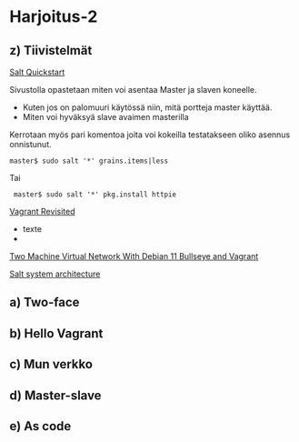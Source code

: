 # Harjoitus-2



## z) Tiivistelmät

[Salt Quickstart](https://terokarvinen.com/2018/salt-quickstart-salt-stack-master-and-slave-on-ubuntu-linux/)
 
 Sivustolla opastetaan miten voi asentaa Master ja slaven koneelle.
 * Kuten jos on palomuuri käytössä niin, mitä portteja master käyttää.
 * Miten voi hyväksyä slave avaimen masterilla
 
 Kerrotaan myös pari komentoa joita voi kokeilla testatakseen oliko asennus onnistunut.
 
 ```
 master$ sudo salt '*' grains.items|less
 
 ```
 Tai 
```
 master$ sudo salt '*' pkg.install httpie
```

[Vagrant Revisited](https://terokarvinen.com/2017/04/11/vagrant-revisited-install-boot-new-virtual-machine-in-31-seconds/)

* texte
* 


[Two Machine Virtual Network With Debian 11 Bullseye and Vagrant](https://terokarvinen.com/2021/two-machine-virtual-network-with-debian-11-bullseye-and-vagrant/)



[Salt system architecture](https://docs.saltproject.io/en/latest/topics/salt_system_architecture.html)




## a) Two-face





## b) Hello Vagrant




## c) Mun verkko




## d) Master-slave



## e) As code
